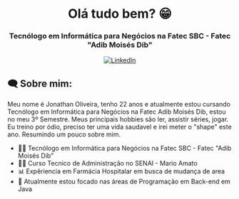 <h1 align="center">
  Olá tudo bem? 😁
</h1>

<h3 align="center">
  Tecnólogo em Informática para Negócios na Fatec SBC - Fatec "Adib Moisés Dib"
</h3>

<div align="center">
<p>
<a href="jonathanvsoliveira@gmail.com>
<img src="https://img.shields.io/badge/-email-020114?style=for-the-badge&amp;logo=microsoft-outlook&amp;logoColor=EBD03E&amp;color:FFF" alt="E-mail">
</a>
<a href="https://www.linkedin.com/in/jonathan-oliveira-062287261"><img src="https://img.shields.io/badge/-LinkedIn-020114?style=for-the-badge&amp;logo=linkedin&amp;logoColor=EBD03E&amp;color:FFF" alt="LinkedIn"></a>
</div>

<h2 align="left">🗨 Sobre mim:</h2>

Meu nome é Jonathan Oliveira, tenho 22 anos e atualmente estou cursando Tecnólogo em Informática para Negócios na Fatec Adib Moisés Dib, estou no meu 3º Semestre.
Meus principais hobbies são ler, assistir séries, jogar. Eu treino por ódio, preciso ter uma vida saudavel e irei meter o "shape" este ano. 
Resumindo um pouco sobre mim. 


  - 👨‍🎓 Tecnólogo em Informática para Negócios na Fatec SBC - Fatec "Adib Moisés Dib"
  - 👨‍💻 Curso Tecnico de Administração no SENAI - Mario Amato 
  - 📊 Expêriencia em Farmácia Hospitalar em busca de mudança de area
  - 🔭 Atualmente estou focado nas áreas de Programação em Back-end em Java
  
